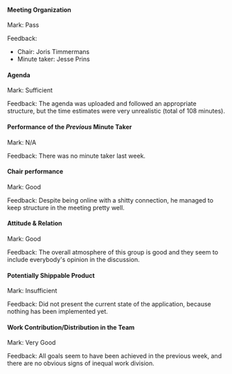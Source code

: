 #### Meeting Organization

Mark: Pass

Feedback: 
- Chair: Joris Timmermans
- Minute taker: Jesse Prins


#### Agenda 

Mark: Sufficient

Feedback: The agenda was uploaded and followed an appropriate structure, but the time estimates were very unrealistic (total of 108 minutes). 


#### Performance of the *Previous* Minute Taker

Mark: N/A

Feedback: There was no minute taker last week. 


#### Chair performance

Mark: Good

Feedback: Despite being online with a shitty connection, he managed to keep structure in the meeting pretty well. 


#### Attitude & Relation

Mark: Good

Feedback: The overall atmosphere of this group is good and they seem to include everybody's opinion in the discussion. 


#### Potentially Shippable Product

Mark: Insufficient

Feedback: Did not present the current state of the application, because nothing has been implemented yet. 


#### Work Contribution/Distribution in the Team

Mark: Very Good

Feedback: All goals seem to have been achieved in the previous week, and there are no obvious signs of inequal work division. 
